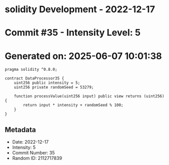 ﻿# solidity Development - 2022-12-17
# Commit #35 - Intensity Level: 5
# Generated on: 2025-06-07 10:01:38
```solidity
pragma solidity ^0.8.0;

contract DataProcessor35 {
    uint256 public intensity = 5;
    uint256 private randomSeed = 53279;

    function processValue(uint256 input) public view returns (uint256) {
        return input * intensity + randomSeed % 100;
    }
}
```
## Metadata
- Date: 2022-12-17
- Intensity: 5
- Commit Number: 35
- Random ID: 2112717839

